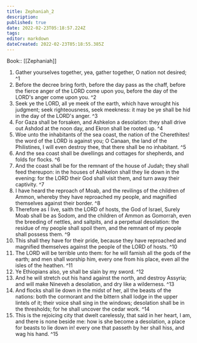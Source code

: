 ```yaml
---
title: Zephaniah_2
description: 
published: true
date: 2022-02-23T05:18:57.224Z
tags: 
editor: markdown
dateCreated: 2022-02-23T05:18:55.385Z
---
```


 Book:: [[Zephaniah]]
 1. Gather yourselves together, yea, gather together, O nation not desired; ^1
 2. Before the decree bring forth, before the day pass as the chaff, before the fierce anger of the LORD come upon you, before the day of the LORD's anger come upon you. ^2
 3. Seek ye the LORD, all ye meek of the earth, which have wrought his judgment; seek righteousness, seek meekness: it may be ye shall be hid in the day of the LORD's anger. ^3
 4. For Gaza shall be forsaken, and Ashkelon a desolation: they shall drive out Ashdod at the noon day, and Ekron shall be rooted up. ^4
 5. Woe unto the inhabitants of the sea coast, the nation of the Cherethites! the word of the LORD is against you; O Canaan, the land of the Philistines, I will even destroy thee, that there shall be no inhabitant. ^5
 6. And the sea coast shall be dwellings and cottages for shepherds, and folds for flocks. ^6
 7. And the coast shall be for the remnant of the house of Judah; they shall feed thereupon: in the houses of Ashkelon shall they lie down in the evening: for the LORD their God shall visit them, and turn away their captivity. ^7
 8. I have heard the reproach of Moab, and the revilings of the children of Ammon, whereby they have reproached my people, and magnified themselves against their border. ^8
 9. Therefore as I live, saith the LORD of hosts, the God of Israel, Surely Moab shall be as Sodom, and the children of Ammon as Gomorrah, even the breeding of nettles, and saltpits, and a perpetual desolation: the residue of my people shall spoil them, and the remnant of my people shall possess them. ^9
 10. This shall they have for their pride, because they have reproached and magnified themselves against the people of the LORD of hosts. ^10
 11. The LORD will be terrible unto them: for he will famish all the gods of the earth; and men shall worship him, every one from his place, even all the isles of the heathen. ^11
 12. Ye Ethiopians also, ye shall be slain by my sword. ^12
 13. And he will stretch out his hand against the north, and destroy Assyria; and will make Nineveh a desolation, and dry like a wilderness. ^13
 14. And flocks shall lie down in the midst of her, all the beasts of the nations: both the cormorant and the bittern shall lodge in the upper lintels of it; their voice shall sing in the windows; desolation shall be in the thresholds; for he shall uncover the cedar work. ^14
 15. This is the rejoicing city that dwelt carelessly, that said in her heart, I am, and there is none beside me: how is she become a desolation, a place for beasts to lie down in! every one that passeth by her shall hiss, and wag his hand. ^15
